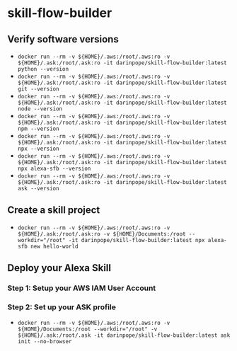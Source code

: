 # skill-flow-builder

## Verify software versions
* `docker run --rm -v ${HOME}/.aws:/root/.aws:ro -v ${HOME}/.ask:/root/.ask:ro -it darinpope/skill-flow-builder:latest python --version`
* `docker run --rm -v ${HOME}/.aws:/root/.aws:ro -v ${HOME}/.ask:/root/.ask:ro -it darinpope/skill-flow-builder:latest git --version`
* `docker run --rm -v ${HOME}/.aws:/root/.aws:ro -v ${HOME}/.ask:/root/.ask:ro -it darinpope/skill-flow-builder:latest node --version`
* `docker run --rm -v ${HOME}/.aws:/root/.aws:ro -v ${HOME}/.ask:/root/.ask:ro -it darinpope/skill-flow-builder:latest npm --version`
* `docker run --rm -v ${HOME}/.aws:/root/.aws:ro -v ${HOME}/.ask:/root/.ask:ro -it darinpope/skill-flow-builder:latest npx --version`
* `docker run --rm -v ${HOME}/.aws:/root/.aws:ro -v ${HOME}/.ask:/root/.ask:ro -it darinpope/skill-flow-builder:latest npx alexa-sfb --version`
* `docker run --rm -v ${HOME}/.aws:/root/.aws:ro -v ${HOME}/.ask:/root/.ask:ro -it darinpope/skill-flow-builder:latest ask --version`

## Create a skill project
* `docker run --rm -v ${HOME}/.aws:/root/.aws:ro -v ${HOME}/.ask:/root/.ask:ro -v ${HOME}/Documents:/root --workdir="/root" -it darinpope/skill-flow-builder:latest npx alexa-sfb new hello-world`

## Deploy your Alexa Skill

### Step 1: Setup your AWS IAM User Account



### Step 2: Set up your ASK profile 

* `docker run --rm -v ${HOME}/.aws:/root/.aws:ro -v ${HOME}/Documents:/root --workdir="/root" -v ${HOME}/.ask:/root/.ask -it darinpope/skill-flow-builder:latest ask init --no-browser`